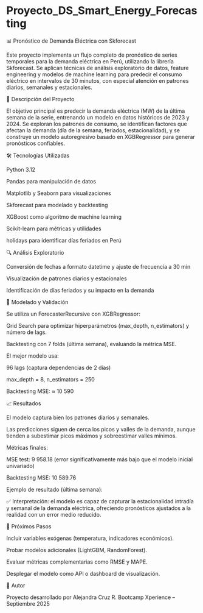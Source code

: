 # Proyecto_DS_Smart_Energy_Forecasting
📊 Pronóstico de Demanda Eléctrica con Skforecast

Este proyecto implementa un flujo completo de pronóstico de series temporales para la demanda eléctrica en Perú, utilizando la librería Skforecast. Se aplican técnicas de análisis exploratorio de datos, feature engineering y modelos de machine learning para predecir el consumo eléctrico en intervalos de 30 minutos, con especial atención en patrones diarios, semanales y estacionales.

📑 Descripción del Proyecto 

El objetivo principal es predecir la demanda eléctrica (MW) de la última semana de la serie, entrenando un modelo en datos históricos de 2023 y 2024.
Se exploran los patrones de consumo, se identifican factores que afectan la demanda (día de la semana, feriados, estacionalidad), y se construye un modelo autoregresivo basado en XGBRegressor para generar pronósticos confiables.

🛠️ Tecnologías Utilizadas

Python 3.12

Pandas
 para manipulación de datos

Matplotlib
 y Seaborn
 para visualizaciones

Skforecast
 para modelado y backtesting

XGBoost
 como algoritmo de machine learning

Scikit-learn
 para métricas y utilidades

holidays
 para identificar días feriados en Perú


 🔍 Análisis Exploratorio

Conversión de fechas a formato datetime y ajuste de frecuencia a 30 min

Visualización de patrones diarios y estacionales

Identificación de días feriados y su impacto en la demanda

🤖 Modelado y Validación

Se utiliza un ForecasterRecursive con XGBRegressor:

Grid Search para optimizar hiperparámetros (max_depth, n_estimators) y número de lags.

Backtesting con 7 folds (última semana), evaluando la métrica MSE.

El mejor modelo usa:

96 lags (captura dependencias de 2 días)

max_depth = 8, n_estimators = 250

Backtesting MSE: ≈ 10 590

📈 Resultados

El modelo captura bien los patrones diarios y semanales.

Las predicciones siguen de cerca los picos y valles de la demanda, aunque tienden a subestimar picos máximos y sobreestimar valles mínimos.

Métricas finales:

MSE test: 9 958.18 (error significativamente más bajo que el modelo inicial univariado)

Backtesting MSE: 10 589.76

Ejemplo de resultado (última semana):

✅ Interpretación: el modelo es capaz de capturar la estacionalidad intradía y semanal de la demanda eléctrica, ofreciendo pronósticos ajustados a la realidad con un error medio reducido.

🚀 Próximos Pasos

Incluir variables exógenas (temperatura, indicadores económicos).

Probar modelos adicionales (LightGBM, RandomForest).

Evaluar métricas complementarias como RMSE y MAPE.

Desplegar el modelo como API o dashboard de visualización.

📜 Autor

Proyecto desarrollado por Alejandra Cruz R.
Bootcamp Xperience – Septiembre 2025
